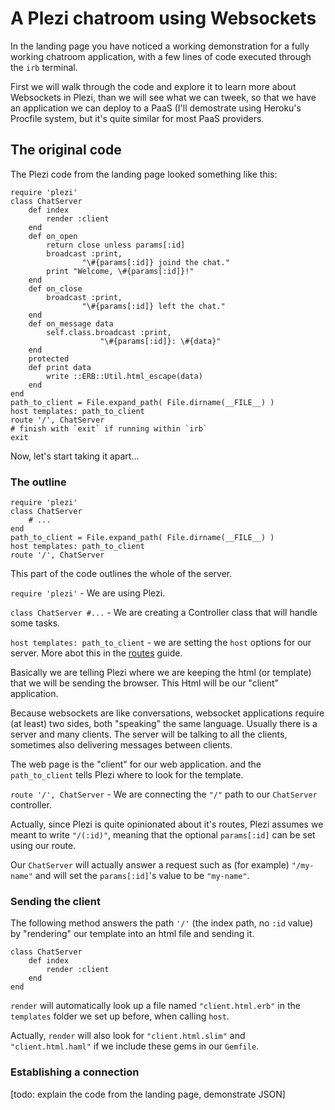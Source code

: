 # A Plezi chatroom using Websockets

In the landing page you have noticed a working demonstration for a fully working chatroom application, with a few lines of code executed through the `irb` terminal.

First we will walk through the code and explore it to learn more about Websockets in Plezi, than we will see what we can tweek, so that we have an application we can deploy to a PaaS (I'll demostrate using Heroku's Procfile system, but it's quite similar for most PaaS providers.

## The original code

The Plezi code from the landing page looked something like this:

    require 'plezi'
    class ChatServer
        def index
            render :client
        end
        def on_open
            return close unless params[:id]
            broadcast :print,
                    "\#{params[:id]} joind the chat."
            print "Welcome, \#{params[:id]}!"
        end
        def on_close
            broadcast :print,
                    "\#{params[:id]} left the chat."
        end
        def on_message data
            self.class.broadcast :print,
                        "\#{params[:id]}: \#{data}"
        end
        protected
        def print data
            write ::ERB::Util.html_escape(data)
        end
    end
    path_to_client = File.expand_path( File.dirname(__FILE__) )
    host templates: path_to_client
    route '/', ChatServer
    # finish with `exit` if running within `irb`
    exit

Now, let's start taking it apart...

### The outline

    require 'plezi'
    class ChatServer
        # ...
    end
    path_to_client = File.expand_path( File.dirname(__FILE__) )
    host templates: path_to_client
    route '/', ChatServer

This part of the code outlines the whole of the server.

`require 'plezi'` - We are using Plezi.

`class ChatServer #...` - We are creating a Controller class that will handle some tasks.

`host templates: path_to_client` - we are setting the `host` options for our server. More abot this in the [routes](/guide/routes) guide.

Basically we are telling Plezi where we are keeping the html (or template) that we will be sending the browser. This Html will be our "client" application. 

Because websockets are like conversations, websocket applications require (at least) two sides, both "speaking" the same language. Usually there is a server and many clients. The server will be talking to all the clients, sometimes also delivering messages between clients.

The web page is the "client" for our web application. and the `path_to_client` tells Plezi where to look for the template.

`route '/', ChatServer` - We are connecting the `"/"` path to our `ChatServer` controller.

Actually, since Plezi is quite opinionated about it's routes, Plezi assumes we meant to write `"/(:id)"`, meaning that the optional `params[:id]` can be set using our route.

Our `ChatServer` will actually answer a request such as (for example) `"/my-name"` and will set the `params[:id]`'s value to be `"my-name"`.

### Sending the client

The following method answers the path `'/'` (the index path, no `:id` value) by "rendering" our template into an html file and sending it.

    class ChatServer
        def index
            render :client
        end
    end

`render` will automatically look up a file named `"client.html.erb"` in the `templates` folder we set up before, when calling `host`.

Actually, `render` will also look for `"client.html.slim"` and `"client.html.haml"` if we include these gems in our `Gemfile`.

### Establishing a connection

[todo: explain the code from the landing page, demonstrate JSON]